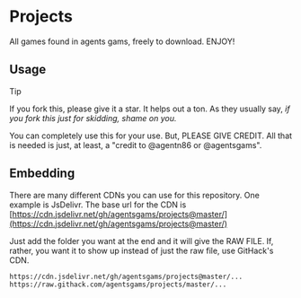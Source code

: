# Projects
All games found in agents gams, freely to download. ENJOY!

## Usage
> [!TIP]
> If you fork this, please give it a star. It helps out a ton. As they usually say, *if you fork this just for skidding, shame on you.*

You can completely use this for your use. But, PLEASE GIVE CREDIT. All that is needed is just, at least, a "credit to @agentn86 or @agentsgams".

## Embedding
There are many different CDNs you can use for this repository. One example is JsDelivr. The base url for the CDN is [https://cdn.jsdelivr.net/gh/agentsgams/projects@master/](https://cdn.jsdelivr.net/gh/agentsgams/projects@master/)

Just add the folder you want at the end and it will give the RAW FILE. If, rather, you want it to show up instead of just the raw file, use GitHack's CDN.

```
https://cdn.jsdelivr.net/gh/agentsgams/projects@master/...
https://raw.githack.com/agentsgams/projects/master/...
```
